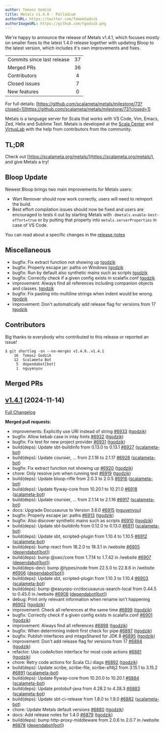 ```yaml
---
author: Tomasz Godzik
title: Metals v1.4.0 - Palladium
authorURL: https://twitter.com/TomekGodzik
authorImageURL: https://github.com/tgodzik.png
---
```


We're happy to announce the release of Metals v1.4.1, which focuses mostly on
smaller fixes to the latest 1.4.0 release together with updating Bloop to the
latest version, which includes it's own improvements and fixes.

<table>
<tbody>
  <tr>
    <td>Commits since last release</td>
    <td align="center">37</td>
  </tr>
  <tr>
    <td>Merged PRs</td>
    <td align="center">36</td>
  </tr>
    <tr>
    <td>Contributors</td>
    <td align="center">4</td>
  </tr>
  <tr>
    <td>Closed issues</td>
    <td align="center">7</td>
  </tr>
  <tr>
    <td>New features</td>
    <td align="center">0</td>
  </tr>
</tbody>
</table>

For full details:
[https://github.com/scalameta/metals/milestone/73?closed=1](https://github.com/scalameta/metals/milestone/73?closed=1)

Metals is a language server for Scala that works with VS Code, Vim, Emacs, Zed,
Helix and Sublime Text. Metals is developed at the
[Scala Center](https://scala.epfl.ch/) and [VirtusLab](https://virtuslab.com)
with the help from contributors from the community.

## TL;DR

Check out [https://scalameta.org/metals/](https://scalameta.org/metals/), and
give Metals a try!

## Bloop Update

Newest Bloop brings two main improvements for Metals users:

- Wart Remover should now work correctly, users will need to reimport the build.
- Best effort compilation issues should now be fixed and users are encouraged to
  tests it out by starting Metals with `-Dmetals.enable-best-effort=true` or by
  putting that property into `metals.serverProperties` in case of VS Code.

You can read about a specific changes in the
[release notes](https://github.com/scalacenter/bloop/releases/tag/v2.0.5)

## Miscellaneous

- bugfix: Fix extract function not showing up
  [tgodzik](https://github.com/tgodzik)
- bugfix: Properly escape jar: paths on Windows
  [tgodzik](https://github.com/tgodzik)
- bugfix: Run by default also synthetic mains such as scripts
  [tgodzik](https://github.com/tgodzik)
- bugfix: Correctly check if a given config exists in scalafix.conf
  [tgodzik](https://github.com/tgodzik)
- improvement: Always find all references including companion objects and
  classes. [tgodzik](https://github.com/tgodzik)
- bugfix: Fix pasting into multiline strings when indent would be wrong.
  [tgodzik](https://github.com/tgodzik)
- improvement: Don't automatically add release flag for versions from 17
  [tgodzik](https://github.com/tgodzik)

## Contributors

Big thanks to everybody who contributed to this release or reported an issue!

```
$ git shortlog -sn --no-merges v1.4.0..v1.4.1
    16	Tomasz Godzik
    12	Scalameta Bot
     5	dependabot[bot]
     1	nguyenyou
```

## Merged PRs

## [v1.4.1](https://github.com/scalameta/metals/tree/v1.4.1) (2024-11-14)

[Full Changelog](https://github.com/scalameta/metals/compare/v1.4.0...v1.4.1)

**Merged pull requests:**

- improvements: Explicitly use URI instead of string
  [\#6933](https://github.com/scalameta/metals/pull/6933)
  ([tgodzik](https://github.com/tgodzik))
- bugfix: Allow kebab case in inlay hints
  [\#6932](https://github.com/scalameta/metals/pull/6932)
  ([tgodzik](https://github.com/tgodzik))
- bugfix: Fix test for new project provider
  [\#6931](https://github.com/scalameta/metals/pull/6931)
  ([tgodzik](https://github.com/tgodzik))
- build(deps): Update sbt-buildinfo from 0.13.0 to 0.13.1
  [\#6927](https://github.com/scalameta/metals/pull/6927)
  ([scalameta-bot](https://github.com/scalameta-bot))
- build(deps): Update coursier, ... from 2.1.16 to 2.1.17
  [\#6928](https://github.com/scalameta/metals/pull/6928)
  ([scalameta-bot](https://github.com/scalameta-bot))
- bugfix: Fix extract function not showing up
  [\#6920](https://github.com/scalameta/metals/pull/6920)
  ([tgodzik](https://github.com/tgodzik))
- chore: Only resolve jvm when running test
  [\#6919](https://github.com/scalameta/metals/pull/6919)
  ([tgodzik](https://github.com/tgodzik))
- build(deps): Update bloop-rifle from 2.0.3 to 2.0.5
  [\#6916](https://github.com/scalameta/metals/pull/6916)
  ([scalameta-bot](https://github.com/scalameta-bot))
- build(deps): Update flyway-core from 10.20.1 to 10.21.0
  [\#6918](https://github.com/scalameta/metals/pull/6918)
  ([scalameta-bot](https://github.com/scalameta-bot))
- build(deps): Update coursier, ... from 2.1.14 to 2.1.16
  [\#6917](https://github.com/scalameta/metals/pull/6917)
  ([scalameta-bot](https://github.com/scalameta-bot))
- docs: Upgrade Docusaurus to Version 3.6.0
  [\#6915](https://github.com/scalameta/metals/pull/6915)
  ([nguyenyou](https://github.com/nguyenyou))
- bugfix: Properly escape jar: paths
  [\#6913](https://github.com/scalameta/metals/pull/6913)
  ([tgodzik](https://github.com/tgodzik))
- bugfix: Also discover synthetic mains such as scripts
  [\#6910](https://github.com/scalameta/metals/pull/6910)
  ([tgodzik](https://github.com/tgodzik))
- build(deps): Update sbt-buildinfo from 0.12.0 to 0.13.0
  [\#6911](https://github.com/scalameta/metals/pull/6911)
  ([scalameta-bot](https://github.com/scalameta-bot))
- build(deps): Update sbt, scripted-plugin from 1.10.4 to 1.10.5
  [\#6912](https://github.com/scalameta/metals/pull/6912)
  ([scalameta-bot](https://github.com/scalameta-bot))
- build(deps): bump react from 18.2.0 to 18.3.1 in /website
  [\#6905](https://github.com/scalameta/metals/pull/6905)
  ([dependabot[bot]](https://github.com/dependabot[bot]))
- build(deps): bump @swc/core from 1.7.14 to 1.7.42 in /website
  [\#6907](https://github.com/scalameta/metals/pull/6907)
  ([dependabot[bot]](https://github.com/dependabot[bot]))
- build(deps-dev): bump @types/node from 22.5.0 to 22.8.6 in /website
  [\#6906](https://github.com/scalameta/metals/pull/6906)
  ([dependabot[bot]](https://github.com/dependabot[bot]))
- build(deps): Update sbt, scripted-plugin from 1.10.3 to 1.10.4
  [\#6903](https://github.com/scalameta/metals/pull/6903)
  ([scalameta-bot](https://github.com/scalameta-bot))
- build(deps): bump @easyops-cn/docusaurus-search-local from 0.44.5 to 0.45.0 in
  /website [\#6908](https://github.com/scalameta/metals/pull/6908)
  ([dependabot[bot]](https://github.com/dependabot[bot]))
- debug: Print only relevant information when rename isn't happening
  [\#6902](https://github.com/scalameta/metals/pull/6902)
  ([tgodzik](https://github.com/tgodzik))
- improvement: Check all references at the same time
  [\#6899](https://github.com/scalameta/metals/pull/6899)
  ([tgodzik](https://github.com/tgodzik))
- bugfix: Correctly check if a given config exists in scalafix.conf
  [\#6901](https://github.com/scalameta/metals/pull/6901)
  ([tgodzik](https://github.com/tgodzik))
- improvement: Always find all references
  [\#6898](https://github.com/scalameta/metals/pull/6898)
  ([tgodzik](https://github.com/tgodzik))
- bugfix: When determining indent first check for pipe
  [\#6897](https://github.com/scalameta/metals/pull/6897)
  ([tgodzik](https://github.com/tgodzik))
- bugfix: Publish interfaces and mtagsShared for JDK 8
  [\#6895](https://github.com/scalameta/metals/pull/6895)
  ([tgodzik](https://github.com/tgodzik))
- improvement: Don't add release flag for versions from 17
  [\#6894](https://github.com/scalameta/metals/pull/6894)
  ([tgodzik](https://github.com/tgodzik))
- refactor: Use codeAction interface for most code actions
  [\#6881](https://github.com/scalameta/metals/pull/6881)
  ([tgodzik](https://github.com/tgodzik))
- chore: Retry code actions for Scala CLi diags
  [\#6892](https://github.com/scalameta/metals/pull/6892)
  ([tgodzik](https://github.com/tgodzik))
- build(deps): Update scribe, scribe-file, scribe-slf4j2 from 3.15.1 to 3.15.2
  [\#6891](https://github.com/scalameta/metals/pull/6891)
  ([scalameta-bot](https://github.com/scalameta-bot))
- build(deps): Update flyway-core from 10.20.0 to 10.20.1
  [\#6884](https://github.com/scalameta/metals/pull/6884)
  ([scalameta-bot](https://github.com/scalameta-bot))
- build(deps): Update protobuf-java from 4.28.2 to 4.28.3
  [\#6883](https://github.com/scalameta/metals/pull/6883)
  ([scalameta-bot](https://github.com/scalameta-bot))
- build(deps): Update sbt-ci-release from 1.8.0 to 1.9.0
  [\#6882](https://github.com/scalameta/metals/pull/6882)
  ([scalameta-bot](https://github.com/scalameta-bot))
- chore: Update Metals default versions
  [\#6880](https://github.com/scalameta/metals/pull/6880)
  ([tgodzik](https://github.com/tgodzik))
- docs: Add release notes for 1.4.0
  [\#6879](https://github.com/scalameta/metals/pull/6879)
  ([tgodzik](https://github.com/tgodzik))
- build(deps): bump http-proxy-middleware from 2.0.6 to 2.0.7 in /website
  [\#6878](https://github.com/scalameta/metals/pull/6878)
  ([dependabot[bot]](https://github.com/dependabot[bot]))
